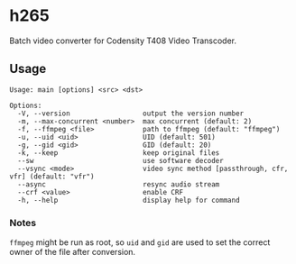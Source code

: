 # h265

Batch video converter for Codensity T408 Video Transcoder.

## Usage

```
Usage: main [options] <src> <dst>

Options:
  -V, --version                  output the version number
  -m, --max-concurrent <number>  max concurrent (default: 2)
  -f, --ffmpeg <file>            path to ffmpeg (default: "ffmpeg")
  -u, --uid <uid>                UID (default: 501)
  -g, --gid <gid>                GID (default: 20)
  -k, --keep                     keep original files
  --sw                           use software decoder
  --vsync <mode>                 video sync method [passthrough, cfr, vfr] (default: "vfr")
  --async                        resync audio stream
  --crf <value>                  enable CRF
  -h, --help                     display help for command
  ```

### Notes

`ffmpeg` might be run as root, so `uid` and `gid` are used to set the correct owner of the file after conversion.
